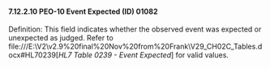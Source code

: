 #### 7.12.2.10 PEO-10 Event Expected (ID) 01082

Definition: This field indicates whether the observed event was expected or unexpected as judged. Refer to file:///E:\V2\v2.9%20final%20Nov%20from%20Frank\V29_CH02C_Tables.docx#HL70239[_HL7 Table 0239 - Event Expected_] for valid values.
